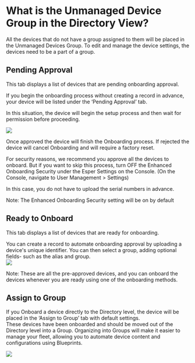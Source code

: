 # What is the Unmanaged Device Group in the Directory View?

All the devices that do not have a group assigned to them will be placed in the Unmanaged Devices Group. To edit and manage the device settings, the devices need to be a part of a group.

## Pending Approval

This tab displays a list of devices that are pending onboarding approval.

If you begin the onboarding process without creating a record in advance, your device will be listed under the ‘Pending Approval’ tab.

In this situation, the device will begin the setup process and then wait for permission before proceeding.

![](https://lh3.googleusercontent.com/pYhi2fBJMCHtk2hBaFHft0MCr_jKPSYi_Snr4NPrkuu4Z1nUo8rWa3CnLSvZeoQX_1Fp11UEBIs2-qHWf0QpDArHDhOF1RAHKjy3jzhY_3p_FS4ZYpKIJnZvrb3Zi2FDzFgHeArn)

Once approved the device will finish the Onboarding process. If rejected the device will cancel Onboarding and will require a factory reset.

  

For security reasons, we recommend you approve all the devices to onboard. But if you want to skip this process, turn OFF the Enhanced Onboarding Security under the Esper Settings on the Console. (On the Console, navigate to User Management > Settings)

In this case, you do not have to upload the serial numbers in advance.

Note: The Enhanced Onboarding Security setting will be on by default

## Ready to Onboard

This tab displays a list of devices that are ready for onboarding.

You can create a record to automate onboarding approval by uploading a device's unique identifier. You can then select a group, adding optional fields- such as the alias and group.  
![](https://lh6.googleusercontent.com/ZUM8EVVZVYmFUCd1uRFCPL4_CkaSb_wanZaQnzThfEj0nC0Lr3uapvicVyqYnoz65AhZYw1OVHidvUY-NV0RKmsROjGPo-8zeJ5Fk29KJ9MyqwhNUM-vLI7HF3MtpLRV3S2ITZYW)

  

Note: These are all the pre-approved devices, and you can onboard the devices whenever you are ready using one of the onboarding methods.

## Assign to Group

If you Onboard a device directly to the Directory level, the device will be placed in the ‘Assign to Group’ tab with default settings.  
These devices have been onboarded and should be moved out of the Directory level into a Group. Organizing into Groups will make it easier to manage your fleet, allowing you to automate device content and configurations using Blueprints.

  

![](https://lh4.googleusercontent.com/PVm4W0qWLUO-n-CHe9zrzis2ANBF8qFfEvlLdIC_m-14f_f5bEUz-fvxpjtIqsfggFwqiygDTcs6sGoiZ3ekXtunjkgOaeWO8CGZEPnjyGM5AIGEWnUQPhTPyvNzVOXEzDp2Mlqn)